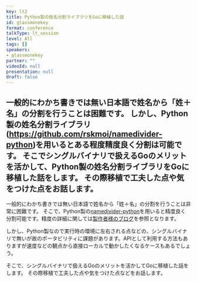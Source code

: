 ```yaml
---
key: lt2
title: Python製の姓名分割ライブラリをGoに移植した話
id: glassmonekey
format: conference
talkType: lt_session
level: All
tags: []
speakers:
- glassmonekey
partner: ""
videoId: null
presentation: null
draft: false
---
```

一般的にわかち書きでは無い日本語で姓名から「姓＋名」の分割を行うことは困難です。
しかし、Python製の姓名分割ライブラリ(https://github.com/rskmoi/namedivider-python)を用いるとある程度精度良く分割は可能です。
そこでシングルバイナリで扱えるGoのメリットを活かして、Python製の姓名分割ライブラリをGoに移植した話をします。
その際移植で工夫した点や気をつけた点をお話します。
---
一般的にわかち書きでは無い日本語で姓名から「姓＋名」の分割を行うことは非常に困難です。
そこで、Python製の[namedivider-python](https://github.com/rskmoi/namedivider-python)を用いると精度良く分割可能です。精度の詳細に関しては[製作者様のブログ](https://rskmoi.hatenablog.com/entry/2017/01/23/224420)を参照となります。

しかし、Python製なので実行時の環境に左右される点などの、シングルバイナリで無いが故のポータビリティに課題があります。APIとして利用する方法もありますが速度などの観点から直接ローカルで動かしたくなるケースもあるでしょう。

そこで、シングルバイナリで扱えるGoのメリットを活かしてGoに移植した話をします。
その際移植で工夫した点や気をつけた点などをお話します。